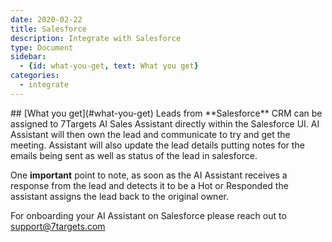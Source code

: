```yaml
---
date: 2020-02-22
title: Salesforce  
description: Integrate with Salesforce 
type: Document
sidebar:
  - {id: what-you-get, text: What you get}
categories:
  - integrate
---
```


<a name="what-you-get"/>
## [What you get](#what-you-get)
Leads from **Salesforce** CRM can be assigned to 7Targets AI Sales Assistant directly within the Salesforce UI. AI Assistant will then own the lead and communicate to try and get the meeting. Assistant will also update the lead details putting notes for the emails being sent as well as status of the lead in salesforce. 

One **important** point to note, as soon as the AI Assistant receives a response from the lead and detects it to be a Hot or Responded the assistant assigns the lead back to the original owner.

For onboarding your AI Assistant on Salesforce please reach out to support@7targets.com
